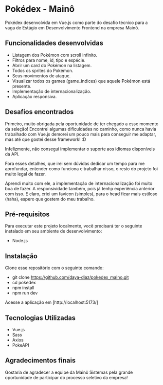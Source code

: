 # Pokédex - Mainô

Pokédex desenvolvida em Vue.js como parte do desafio técnico para a vaga de Estágio em Desenvolvimento Frontend na empresa Mainô.

## Funcionalidades desenvolvidas

- Listagem dos Pokémon com scroll infinito.
- Filtros para nome, id, tipo e espécie.
- Abrir um card do Pokémon na listagem.
- Todos os sprites do Pokémon.
- Seus movimentos de ataque.
- Visualizar todos os games (game_indices) que aquele Pokémon está presente.
- Implementação de internacionalização.
- Aplicação responsiva.

## Desafios encontrados

Primeiro, muito obrigada pela oportunidade de ter chegado a esse momento da seleção! Encontrei algumas dificuldades no caminho, como nunca havia trabalhado com Vue.js demorei um pouco mais para conseguir me adaptar, mas até que gostei desse framework! :D

Infelizmente, não consegui implementar o suporte aos idiomas disponíveis da API.

Fora esses detalhes, que irei sem dúvidas dedicar um tempo para me aprofundar, entender como funciona e trabalhar nisso, o resto do projeto foi muito legal de fazer.

Aprendi muito com ele, a implementação de internacionalização foi muito boa de fazer. A responsividade também, pois já tenhp experiência anterior com isso. E claro, criei um favicon (simples), para o head ficar mais estiloso (haha), espero que gostem do meu trabalho.

## Pré-requisitos

Para executar este projeto localmente, você precisará ter o seguinte instalado em seu ambiente de desenvolvimento:

- Node.js

## Instalação

Clone esse repositório com o seguinte comando:

- git clone https://github.com/daya-diaz/pokedex_maino.git
- cd pokedex
- npm install
- npm run dev

Acesse a aplicação em [http://localhost:5173/]

## Tecnologias Utilizadas

- Vue.js
- Sass
- Axios
- PokeAPI

## Agradecimentos finais

Gostaria de agradecer a equipe da Mainô Sistemas pela grande oportunidade de participar do processo seletivo da empresa!
